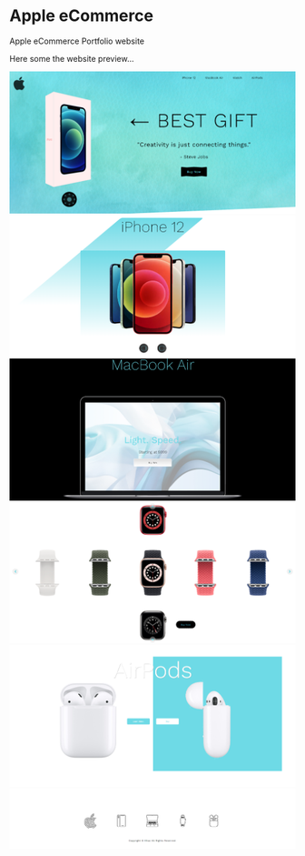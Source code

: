 # Apple eCommerce
Apple eCommerce Portfolio website

Here some the website preview...

<p align="center">
  <img src="web-preview/web-preview-1.png"/>
  </br>
  <img src="web-preview/web-preview-2.png"/>
  </br>
  <img src="web-preview/web-preview-3.png"/>
  </br>
  <img src="web-preview/web-preview-4.png"/>
  </br>
  <img src="web-preview/web-preview-5.png"/>
  </br>
  <img src="web-preview/web-preview-6.png"/>
</p>
